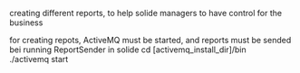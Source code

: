 creating different reports, to help solide managers to have control for the business 

for creating repots, ActiveMQ must be started, and reports must be sended bei running ReportSender in solide
cd [activemq_install_dir]/bin  
./activemq start